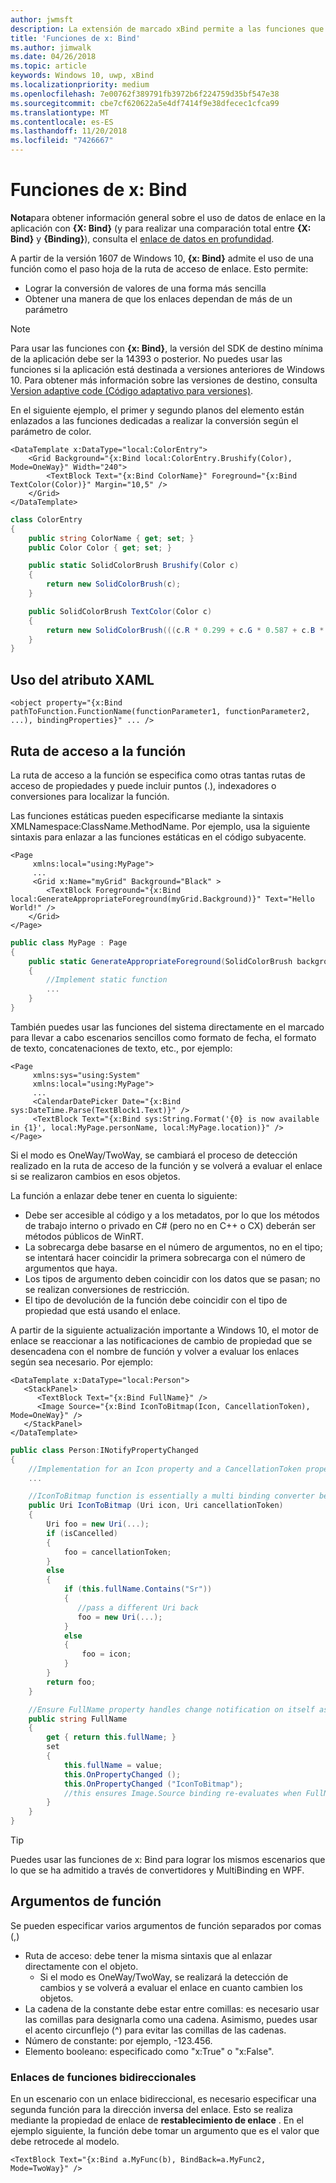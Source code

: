 ```yaml
---
author: jwmsft
description: La extensión de marcado xBind permite a las funciones que se usará en el marcado.
title: 'Funciones de x: Bind'
ms.author: jimwalk
ms.date: 04/26/2018
ms.topic: article
keywords: Windows 10, uwp, xBind
ms.localizationpriority: medium
ms.openlocfilehash: 7e00762f389791fb3972b6f224759d35bf547e38
ms.sourcegitcommit: cbe7cf620622a5e4df7414f9e38dfecec1cfca99
ms.translationtype: MT
ms.contentlocale: es-ES
ms.lasthandoff: 11/20/2018
ms.locfileid: "7426667"
---
```

# <a name="functions-in-xbind"></a>Funciones de x: Bind

**Nota**para obtener información general sobre el uso de datos de enlace en la aplicación con **{X: Bind}** (y para realizar una comparación total entre **{X: Bind}** y **{Binding}**), consulta el [enlace de datos en profundidad](https://msdn.microsoft.com/library/windows/apps/mt210946).

A partir de la versión 1607 de Windows 10, **{x: Bind}** admite el uso de una función como el paso hoja de la ruta de acceso de enlace. Esto permite:

- Lograr la conversión de valores de una forma más sencilla
- Obtener una manera de que los enlaces dependan de más de un parámetro

> [!NOTE]
> Para usar las funciones con **{x: Bind}**, la versión del SDK de destino mínima de la aplicación debe ser la 14393 o posterior. No puedes usar las funciones si la aplicación está destinada a versiones anteriores de Windows 10. Para obtener más información sobre las versiones de destino, consulta [Version adaptive code (Código adaptativo para versiones)](https://msdn.microsoft.com/windows/uwp/debug-test-perf/version-adaptive-code).

En el siguiente ejemplo, el primer y segundo planos del elemento están enlazados a las funciones dedicadas a realizar la conversión según el parámetro de color.

```xaml
<DataTemplate x:DataType="local:ColorEntry">
    <Grid Background="{x:Bind local:ColorEntry.Brushify(Color), Mode=OneWay}" Width="240">
        <TextBlock Text="{x:Bind ColorName}" Foreground="{x:Bind TextColor(Color)}" Margin="10,5" />
    </Grid>
</DataTemplate>
```

```csharp
class ColorEntry
{
    public string ColorName { get; set; }
    public Color Color { get; set; }

    public static SolidColorBrush Brushify(Color c)
    {
        return new SolidColorBrush(c);
    }

    public SolidColorBrush TextColor(Color c)
    {
        return new SolidColorBrush(((c.R * 0.299 + c.G * 0.587 + c.B * 0.114) > 150) ? Colors.Black : Colors.White);
    }
}
```

## <a name="xaml-attribute-usage"></a>Uso del atributo XAML

``` syntax
<object property="{x:Bind pathToFunction.FunctionName(functionParameter1, functionParameter2, ...), bindingProperties}" ... />
```

## <a name="path-to-the-function"></a>Ruta de acceso a la función

La ruta de acceso a la función se especifica como otras tantas rutas de acceso de propiedades y puede incluir puntos (.), indexadores o conversiones para localizar la función.

Las funciones estáticas pueden especificarse mediante la sintaxis XMLNamespace:ClassName.MethodName. Por ejemplo, usa la siguiente sintaxis para enlazar a las funciones estáticas en el código subyacente.

```xaml
<Page 
     xmlns:local="using:MyPage">
     ...
     <Grid x:Name="myGrid" Background="Black" >
        <TextBlock Foreground="{x:Bind local:GenerateAppropriateForeground(myGrid.Background)}" Text="Hello World!" />
    </Grid>
</Page>
```
```csharp
public class MyPage : Page
{
    public static GenerateAppropriateForeground(SolidColorBrush background)
    {
        //Implement static function
        ...
    }
}
```

También puedes usar las funciones del sistema directamente en el marcado para llevar a cabo escenarios sencillos como formato de fecha, el formato de texto, concatenaciones de texto, etc., por ejemplo:
```xaml
<Page 
     xmlns:sys="using:System"
     xmlns:local="using:MyPage">
     ...
     <CalendarDatePicker Date="{x:Bind sys:DateTime.Parse(TextBlock1.Text)}" />
     <TextBlock Text="{x:Bind sys:String.Format('{0} is now available in {1}', local:MyPage.personName, local:MyPage.location)}" />
</Page>
```

Si el modo es OneWay/TwoWay, se cambiará el proceso de detección realizado en la ruta de acceso de la función y se volverá a evaluar el enlace si se realizaron cambios en esos objetos.

La función a enlazar debe tener en cuenta lo siguiente:

- Debe ser accesible al código y a los metadatos, por lo que los métodos de trabajo interno o privado en C# (pero no en C++ o CX) deberán ser métodos públicos de WinRT.
- La sobrecarga debe basarse en el número de argumentos, no en el tipo; se intentará hacer coincidir la primera sobrecarga con el número de argumentos que haya.
- Los tipos de argumento deben coincidir con los datos que se pasan; no se realizan conversiones de restricción.
- El tipo de devolución de la función debe coincidir con el tipo de propiedad que está usando el enlace.

A partir de la siguiente actualización importante a Windows 10, el motor de enlace se reaccionar a las notificaciones de cambio de propiedad que se desencadena con el nombre de función y volver a evaluar los enlaces según sea necesario. Por ejemplo: 

```XAML
<DataTemplate x:DataType="local:Person">
   <StackPanel>
      <TextBlock Text="{x:Bind FullName}" />
      <Image Source="{x:Bind IconToBitmap(Icon, CancellationToken), Mode=OneWay}" />
   </StackPanel>
</DataTemplate>
```
```csharp
public class Person:INotifyPropertyChanged
{
    //Implementation for an Icon property and a CancellationToken property with PropertyChanged notifications
    ...

    //IconToBitmap function is essentially a multi binding converter between several options.
    public Uri IconToBitmap (Uri icon, Uri cancellationToken)
    {
        Uri foo = new Uri(...);        
        if (isCancelled)
        {
            foo = cancellationToken;
        }
        else 
        {
            if (this.fullName.Contains("Sr"))
            {
               //pass a different Uri back
               foo = new Uri(...);
            }
            else
            {
                foo = icon;
            }
        }
        return foo;
    }

    //Ensure FullName property handles change notification on itself as well as IconToBitmap since the function uses it
    public string FullName
    {
        get { return this.fullName; }
        set 
        {
            this.fullName = value;
            this.OnPropertyChanged ();
            this.OnPropertyChanged ("IconToBitmap"); 
            //this ensures Image.Source binding re-evaluates when FullName changes in addition to Icon and CancellationToken
        }
    }
}
```

> [!TIP]
> Puedes usar las funciones de x: Bind para lograr los mismos escenarios que lo que se ha admitido a través de convertidores y MultiBinding en WPF.

## <a name="function-arguments"></a>Argumentos de función

Se pueden especificar varios argumentos de función separados por comas (,)

- Ruta de acceso: debe tener la misma sintaxis que al enlazar directamente con el objeto.
  - Si el modo es OneWay/TwoWay, se realizará la detección de cambios y se volverá a evaluar el enlace en cuanto cambien los objetos.
- La cadena de la constante debe estar entre comillas: es necesario usar las comillas para designarla como una cadena. Asimismo, puedes usar el acento circunflejo (^) para evitar las comillas de las cadenas.
- Número de constante: por ejemplo, -123.456.
- Elemento booleano: especificado como "x:True" o "x:False".

### <a name="two-way-function-bindings"></a>Enlaces de funciones bidireccionales

En un escenario con un enlace bidireccional, es necesario especificar una segunda función para la dirección inversa del enlace. Esto se realiza mediante la propiedad de enlace de **restablecimiento de enlace** . En el ejemplo siguiente, la función debe tomar un argumento que es el valor que debe retrocede al modelo.
```xaml
<TextBlock Text="{x:Bind a.MyFunc(b), BindBack=a.MyFunc2, Mode=TwoWay}" />
```
